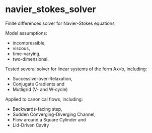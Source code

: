 # navier_stokes_solver
Finite differences solver for Navier-Stokes equations

Model assumptions:
- incompressible,
- viscous,
- time-varying,
- two-dimensional.



Tested several solver for linear systems of the form Ax=b, including:
- Successive-over-Relaxation,
- Conjugate Gradients and
- Mutligrid (V- and W-cycle)

Applied to canonical flows, including:
- Backwards-facing step,
- Sudden Converging-Diverging Channel,
- Flow around a Square Cylinder and
- Lid-Driven Cavity
